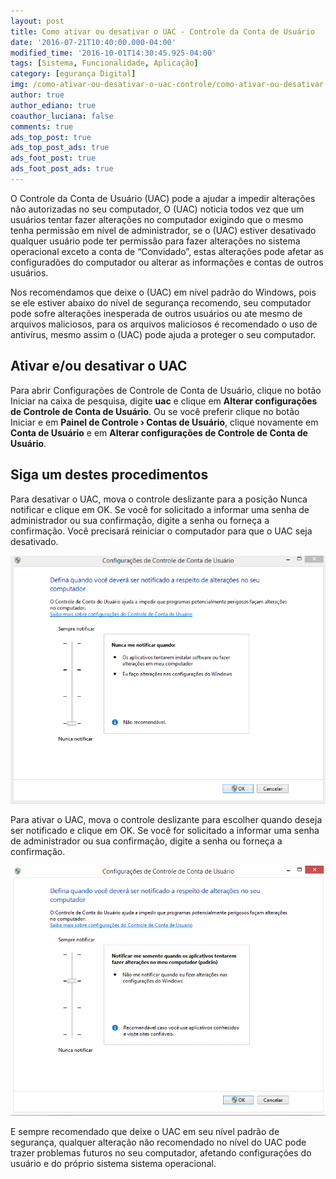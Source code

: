 ```yaml
---
layout: post
title: Como ativar ou desativar o UAC - Controle da Conta de Usuário
date: '2016-07-21T10:40:00.000-04:00'
modified_time: '2016-10-01T14:30:45.925-04:00'
tags: [Sistema, Funcionalidade, Aplicação]
category: [egurança Digital]
img: /como-ativar-ou-desativar-o-uac-controle/como-ativar-ou-desativar-o-uac-controle.jpg
author: true
author_ediano: true
coauthor_luciana: false
comments: true
ads_top_post: true
ads_top_post_ads: true
ads_foot_post: true
ads_foot_post_ads: true
---
```


O Controle da Conta de Usuário (UAC) pode a ajudar a impedir alterações não autorizadas no seu computador, O (UAC) noticia todos vez que um usuários tentar fazer alterações no computador exigindo que o mesmo tenha permissão em nível de administrador, se o (UAC) estiver desativado qualquer usuário pode ter permissão para fazer alterações no sistema operacional exceto a conta de “Convidado”, estas alterações pode afetar as configuradões do computador ou alterar as informações e contas de outros usuários.

Nos recomendamos que deixe o (UAC) em nível padrão do Windows, pois se ele estiver abaixo do nível de segurança recomendo, seu computador pode sofre alterações inesperada de outros usuários ou ate mesmo de arquivos maliciosos, para os arquivos maliciosos é recomendado o uso de antivírus, mesmo assim o (UAC) pode ajuda a proteger o seu computador.

## Ativar e/ou desativar o UAC
Para abrir Configurações de Controle de Conta de Usuário, clique no botão Iniciar na caixa de pesquisa, digite **uac** e clique em **Alterar configurações de Controle de Conta de Usuário**. Ou se você preferir clique no botão Iniciar e em **Painel de Controle › Contas de Usuário**, clique novamente em **Conta de Usuário** e em **Alterar configurações de Controle de Conta de Usuário**.

## Siga um destes procedimentos
Para desativar o UAC, mova o controle deslizante para a posição Nunca notificar e clique em OK. Se você for solicitado a informar uma senha de administrador ou sua confirmação, digite a senha ou forneça a confirmação. Você precisará reiniciar o computador para que o UAC seja desativado.

![Configurações de conta de usuário, nível baixo](/assets/img/post/como-ativar-ou-desativar-o-uac-controle/configuracao-conta-usuario-baixo.png)

Para ativar o UAC, mova o controle deslizante para escolher quando deseja ser notificado e clique em OK. Se você for solicitado a informar uma senha de administrador ou sua confirmação, digite a senha ou forneça a confirmação.

![Configurações de conta de usuário, nível recomendado](/assets/img/post/como-ativar-ou-desativar-o-uac-controle/configuracao-conta-usuario-recomendado.png)

E sempre recomendado que deixe o UAC em seu nível padrão de segurança, qualquer alteração não recomendado no nível do UAC pode trazer problemas futuros no seu computador, afetando configurações do usuário e do próprio sistema sistema operacional.